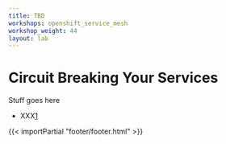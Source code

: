 ```yaml
---
title: TBD
workshops: openshift_service_mesh
workshop_weight: 44
layout: lab
---
```


# Circuit Breaking Your Services
Stuff goes here


* XXX[1]

[1]: https://xxxx

{{< importPartial "footer/footer.html" >}}